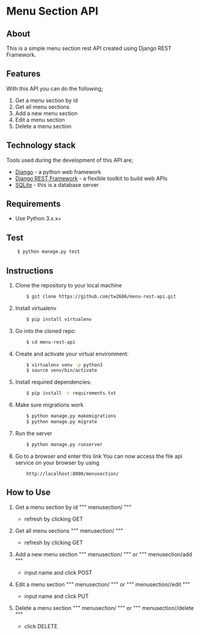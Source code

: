 # Menu Section API
## About
This is a simple menu section rest API created using Django REST Framework.
## Features
With this API you can do the following;
1)	Get a menu section by id
2)	Get all menu sections
3)	Add a new menu section
4)	Edit a menu section
5)	Delete a menu section
## Technology stack
Tools used during the development of this API are;
- [Django](https://www.djangoproject.com) - a python web framework
- [Django REST Framework](http://www.django-rest-framework.org) - a flexible toolkit to build web APIs
- [SQLite](https://www.sqlite.org/) - this is a database server
## Requirements
- Use Python 3.x.x+
## Test
```sh
    $ python manage.py test
```
## Instructions
1. Clone the repository to your local machine
    ```bash
        $ git clone https://github.com/tw2686/menu-rest-api.git
    ```
2. Install virtualenv
    ```bash
        $ pip install virtualenv
    ```
3. Go into the cloned repo:
    ```bash
        $ cd menu-rest-api
    ```
4. Create and activate your virtual environment:
    ```bash
        $ virtualenv venv -p python3
        $ source venv/bin/activate
    ```
5. Install required dependencies:
    ```bash
        $ pip install -r requirements.txt
    ```
6. Make sure migrations work
    ```bash
        $ python manage.py makemigrations
        $ python manage.py migrate
    ```
7. Run the server
    ```bash
        $ python manage.py runserver
    ```
8. Go to a browser and enter this link
You can now access the file api service on your browser by using
    ```
        http://localhost:8000/menusection/
    ```
## How to Use
1)	Get a menu section by id
    """
      menusection/<id>
    """
    - refresh by clicking GET

2)	Get all menu sections
    """
      menusection/
    """
    - refresh by clicking GET

3)	Add a new menu section
    """
      menusection/
    """
    or
    """
      menusection/add
    """
    - input name and click POST

4)	Edit a menu section
    """
      menusection/<id>
    """
    or
    """
      menusection/<id>/edit
    """
    - input name and click PUT

5)	Delete a menu section
    """
      menusection/<id>
    """
    or
    """
      menusection/<id>/delete
    """
    - click DELETE

